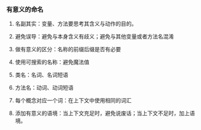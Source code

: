 ### 有意义的命名



1. 名副其实：变量、方法要思考其含义与动作的目的。

2. 避免误导：避免与本身含义有歧义；避免与其他变量或者方法名混淆
3. 做有意义的区分：名称的前缀后缀是否有必要
4. 使用可搜索的名称：避免魔法值
5. 类名：名词、名词短语
6. 方法名：动词、动词短语
7. 每个概念对应一个词：在上下文中使用相同的词汇
8. 添加有意义的语境：当上下文充足时，避免说废话；当上下文不足时，加上语境。

